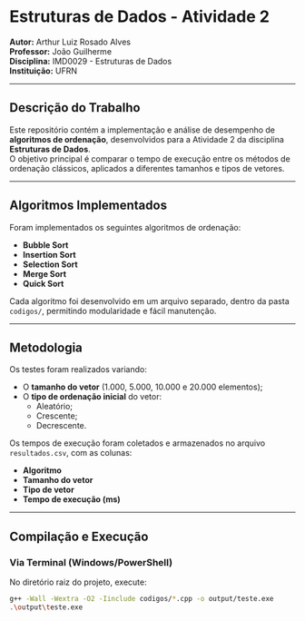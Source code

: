 # Estruturas de Dados - Atividade 2
**Autor:** Arthur Luiz Rosado Alves  
**Professor:** João Guilherme  
**Disciplina:** IMD0029 - Estruturas de Dados  
**Instituição:** UFRN  

---

## Descrição do Trabalho
Este repositório contém a implementação e análise de desempenho de **algoritmos de ordenação**, desenvolvidos para a Atividade 2 da disciplina **Estruturas de Dados**.  
O objetivo principal é comparar o tempo de execução entre os métodos de ordenação clássicos, aplicados a diferentes tamanhos e tipos de vetores.

---

## Algoritmos Implementados
Foram implementados os seguintes algoritmos de ordenação:

- **Bubble Sort**
- **Insertion Sort**
- **Selection Sort**
- **Merge Sort**
- **Quick Sort**

Cada algoritmo foi desenvolvido em um arquivo separado, dentro da pasta `codigos/`, permitindo modularidade e fácil manutenção.

---

## Metodologia
Os testes foram realizados variando:
- O **tamanho do vetor** (1.000, 5.000, 10.000 e 20.000 elementos);
- O **tipo de ordenação inicial** do vetor:
  - Aleatório;
  - Crescente;
  - Decrescente.

Os tempos de execução foram coletados e armazenados no arquivo `resultados.csv`, com as colunas:
- **Algoritmo**
- **Tamanho do vetor**
- **Tipo de vetor**
- **Tempo de execução (ms)**

---

##  Compilação e Execução
###  Via Terminal (Windows/PowerShell)
No diretório raiz do projeto, execute:
```bash
g++ -Wall -Wextra -O2 -Iinclude codigos/*.cpp -o output/teste.exe
.\output\teste.exe
